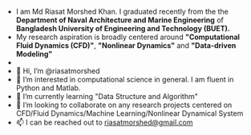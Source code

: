 - I am Md Riasat Morshed Khan. I graduated recently from the the **Department of Naval Architecture and Marine Engineering** of **Bangladesh University of Engineering and Technology (BUET).**
-  My research aspiration is broadly centered around **"Computational Fluid Dynamics (CFD)"**, **"Nonlinear Dynamics"** and **"Data-driven Modeling"**
- 
- 👋 Hi, I’m @riasatmorshed
- 👀 I’m interested in computational science in general. I am fluent in Python and Matlab.
- 🌱 I’m currently learning "Data Structure and Algorithm"
- 💞️ I’m looking to collaborate on any research projects centered on CFD/Fluid Dynamics/Machine Learning/Nonlinear Dynamical System
- 📫 I can be reached out to riasatmorshed@gmail.com

<!---
riasatmorshed/riasatmorshed is a ✨ special ✨ repository because its `README.md` (this file) appears on your GitHub profile.
You can click the Preview link to take a look at your changes.
--->
